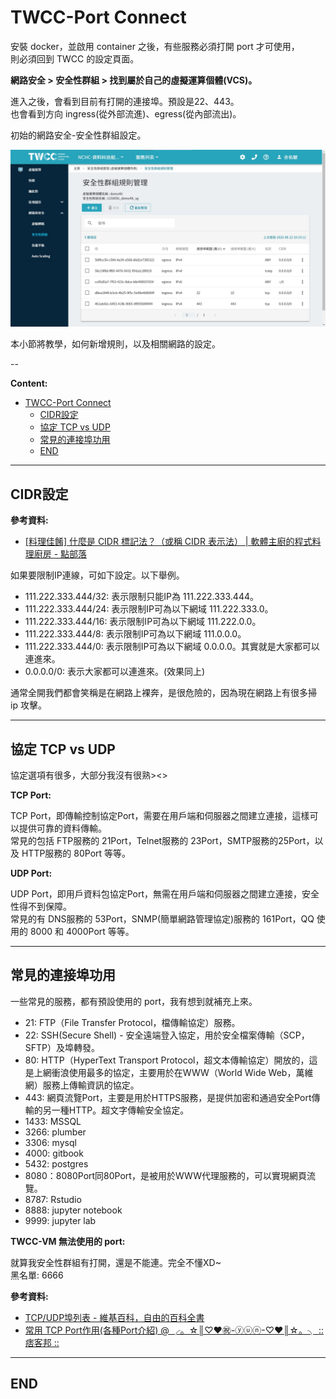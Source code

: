 # TWCC-Port Connect

安裝 docker，並啟用 container 之後，有些服務必須打開 port 才可使用，  <br>
則必須回到 TWCC 的設定頁面。

**網路安全 > 安全性群組 > 找到屬於自己的虛擬運算個體(VCS)。**

進入之後，會看到目前有打開的連接埠。預設是22、443。  <br>
也會看到方向 ingress(從外部流進)、egress(從內部流出)。

初始的網路安全-安全性群組設定。

![port_init](./image/port_init.jpg)

本小節將教學，如何新增規則，以及相關網路的設定。

--

**Content:**

<!-- TOC -->

- [TWCC-Port Connect](#twcc-port-connect)
  - [CIDR設定](#cidr設定)
  - [協定 TCP vs UDP](#協定-tcp-vs-udp)
  - [常見的連接埠功用](#常見的連接埠功用)
  - [END](#end)

<!-- /TOC -->

---

## CIDR設定

**參考資料:**

- [[料理佳餚] 什麼是 CIDR 標記法？（或稱 CIDR 表示法） | 軟體主廚的程式料理廚房 - 點部落](https://dotblogs.com.tw/supershowwei/2019/07/15/173015)

如果要限制IP連線，可如下設定。以下舉例。

- 111.222.333.444/32: 表示限制只能IP為 111.222.333.444。  <br>
- 111.222.333.444/24: 表示限制IP可為以下網域 111.222.333.0。  <br>
- 111.222.333.444/16: 表示限制IP可為以下網域 111.222.0.0。  <br>
- 111.222.333.444/8: 表示限制IP可為以下網域 111.0.0.0。  <br>
- 111.222.333.444/0: 表示限制IP可為以下網域 0.0.0.0。其實就是大家都可以連進來。  <br>
- 0.0.0.0/0: 表示大家都可以連進來。(效果同上)

通常全開我們都會笑稱是在網路上裸奔，是很危險的，因為現在網路上有很多掃 ip 攻擊。

---

## 協定 TCP vs UDP

協定選項有很多，大部分我沒有很熟><>

**TCP Port:**

TCP Port，即傳輸控制協定Port，需要在用戶端和伺服器之間建立連接，這樣可以提供可靠的資料傳輸。  <br>
常見的包括 FTP服務的 21Port，Telnet服務的 23Port，SMTP服務的25Port，以及 HTTP服務的 80Port 等等。

**UDP Port:**

UDP Port，即用戶資料包協定Port，無需在用戶端和伺服器之間建立連接，安全性得不到保障。  <br>
常見的有 DNS服務的 53Port，SNMP(簡單網路管理協定)服務的 161Port，QQ 使用的 8000 和 4000Port 等等。

---

## 常見的連接埠功用

一些常見的服務，都有預設使用的 port，我有想到就補充上來。

- 21: FTP（File Transfer Protocol，檔傳輸協定）服務。
- 22: SSH(Secure Shell) - 安全遠端登入協定，用於安全檔案傳輸（SCP，SFTP）及埠轉發。
- 80: HTTP（HyperText Transport Protocol，超文本傳輸協定）開放的，這是上網衝浪使用最多的協定，主要用於在WWW（World Wide Web，萬維網）服務上傳輸資訊的協定。
- 443: 網頁流覽Port，主要是用於HTTPS服務，是提供加密和通過安全Port傳輸的另一種HTTP。超文字傳輸安全協定。
- 1433: MSSQL
- 3266: plumber
- 3306: mysql
- 4000: gitbook
- 5432: postgres
- 8080：8080Port同80Port，是被用於WWW代理服務的，可以實現網頁流覽。
- 8787: Rstudio
- 8888: jupyter notebook
- 9999: jupyter lab

**TWCC-VM 無法使用的 port:**

就算我安全性群組有打開，還是不能連。完全不懂XD~  <br>
黑名單: 6666

**參考資料:**

- [TCP/UDP埠列表 - 維基百科，自由的百科全書](https://zh.wikipedia.org/wiki/TCP/UDP%E7%AB%AF%E5%8F%A3%E5%88%97%E8%A1%A8)
- [常用 TCP Port作用(各種Port介紹) @ ╭。☆║♡♥㊗-ⓨⓤⓝ-♡♥║☆。╮ :: 痞客邦 ::](https://yun1450.pixnet.net/blog/post/47494172)

---

## END
